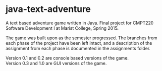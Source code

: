 # java-text-adventure
A text based adventure game written in Java. Final project for CMPT220 Software Development I at Marist College, Spring 2015.

The game was built upon as the semester progressed. The branches from each phase of the project have been left intact, and a description of the assignment from each phase is documented in the assignments folder.

Version 0.1 and 0.2 are console based versions of the game.  
Version 0.3 and 1.0 are GUI versions of the game.
